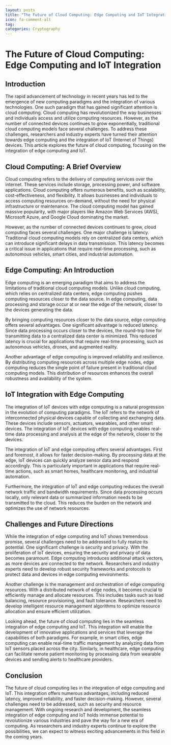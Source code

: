 ```yaml
---
layout: posts
title: "The Future of Cloud Computing: Edge Computing and IoT Integration"
icon: fa-comment-alt
tag:      
categories: Cryptography
---
```



# The Future of Cloud Computing: Edge Computing and IoT Integration

## Introduction

The rapid advancement of technology in recent years has led to the emergence of new computing paradigms and the integration of various technologies. One such paradigm that has gained significant attention is cloud computing. Cloud computing has revolutionized the way businesses and individuals access and utilize computing resources. However, as the number of connected devices continues to grow exponentially, traditional cloud computing models face several challenges. To address these challenges, researchers and industry experts have turned their attention towards edge computing and the integration of IoT (Internet of Things) devices. This article explores the future of cloud computing, focusing on the integration of edge computing and IoT.

## Cloud Computing: A Brief Overview

Cloud computing refers to the delivery of computing services over the internet. These services include storage, processing power, and software applications. Cloud computing offers numerous benefits, such as scalability, cost-effectiveness, and flexibility. It allows businesses and individuals to access computing resources on-demand, without the need for physical infrastructure or maintenance. The cloud computing model has gained massive popularity, with major players like Amazon Web Services (AWS), Microsoft Azure, and Google Cloud dominating the market.

However, as the number of connected devices continues to grow, cloud computing faces several challenges. One major challenge is latency. Traditional cloud computing models rely on centralized data centers, which can introduce significant delays in data transmission. This latency becomes a critical issue in applications that require real-time processing, such as autonomous vehicles, smart cities, and industrial automation.

## Edge Computing: An Introduction

Edge computing is an emerging paradigm that aims to address the limitations of traditional cloud computing models. Unlike cloud computing, which relies on centralized data centers, edge computing pushes computing resources closer to the data source. In edge computing, data processing and storage occur at or near the edge of the network, closer to the devices generating the data.

By bringing computing resources closer to the data source, edge computing offers several advantages. One significant advantage is reduced latency. Since data processing occurs closer to the devices, the round-trip time for transmitting data to a centralized data center is minimized. This reduced latency is crucial for applications that require real-time processing, such as autonomous vehicles, drones, and augmented reality.

Another advantage of edge computing is improved reliability and resilience. By distributing computing resources across multiple edge nodes, edge computing reduces the single point of failure present in traditional cloud computing models. This distribution of resources enhances the overall robustness and availability of the system.

## IoT Integration with Edge Computing

The integration of IoT devices with edge computing is a natural progression in the evolution of computing paradigms. The IoT refers to the network of interconnected physical devices capable of collecting and exchanging data. These devices include sensors, actuators, wearables, and other smart devices. The integration of IoT devices with edge computing enables real-time data processing and analysis at the edge of the network, closer to the devices.

The integration of IoT and edge computing offers several advantages. First and foremost, it allows for faster decision-making. By processing data at the edge, IoT devices can quickly analyze sensor data and respond accordingly. This is particularly important in applications that require real-time actions, such as smart homes, healthcare monitoring, and industrial automation.

Furthermore, the integration of IoT and edge computing reduces the overall network traffic and bandwidth requirements. Since data processing occurs locally, only relevant data or summarized information needs to be transmitted to the cloud. This reduces the burden on the network and optimizes the use of network resources.

## Challenges and Future Directions

While the integration of edge computing and IoT shows tremendous promise, several challenges need to be addressed to fully realize its potential. One significant challenge is security and privacy. With the proliferation of IoT devices, ensuring the security and privacy of data becomes paramount. Edge computing introduces additional attack vectors, as more devices are connected to the network. Researchers and industry experts need to develop robust security frameworks and protocols to protect data and devices in edge computing environments.

Another challenge is the management and orchestration of edge computing resources. With a distributed network of edge nodes, it becomes crucial to efficiently manage and allocate resources. This includes tasks such as load balancing, resource provisioning, and fault tolerance. Researchers need to develop intelligent resource management algorithms to optimize resource allocation and ensure efficient utilization.

Looking ahead, the future of cloud computing lies in the seamless integration of edge computing and IoT. This integration will enable the development of innovative applications and services that leverage the capabilities of both paradigms. For example, in smart cities, edge computing can enable real-time traffic management by analyzing data from IoT sensors placed across the city. Similarly, in healthcare, edge computing can facilitate remote patient monitoring by processing data from wearable devices and sending alerts to healthcare providers.

## Conclusion

The future of cloud computing lies in the integration of edge computing and IoT. This integration offers numerous advantages, including reduced latency, improved reliability, and faster decision-making. However, several challenges need to be addressed, such as security and resource management. With ongoing research and development, the seamless integration of edge computing and IoT holds immense potential to revolutionize various industries and pave the way for a new era of computing. As researchers and industry experts continue to explore the possibilities, we can expect to witness exciting advancements in this field in the coming years.